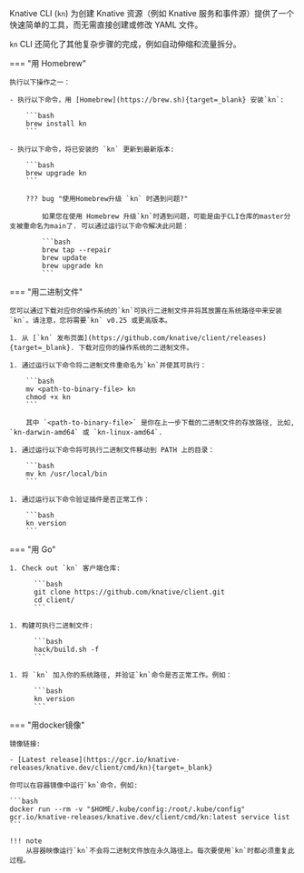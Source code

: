 Knative CLI (`kn`) 为创建 Knative 资源（例如 Knative 服务和事件源）提供了一个快速简单的工具，而无需直接创建或修改 YAML 文件。

`kn` CLI 还简化了其他复杂步骤的完成，例如自动伸缩和流量拆分。

=== "用 Homebrew"

    执行以下操作之一：

    - 执行以下命令，用 [Homebrew](https://brew.sh){target=_blank} 安装`kn`:

        ```bash
        brew install kn
        ```

    - 执行以下命令，将已安装的 `kn` 更新到最新版本:

        ```bash
        brew upgrade kn
        ```

        ??? bug "使用Homebrew升级 `kn` 时遇到问题?"
            
            如果您在使用 Homebrew 升级`kn`时遇到问题，可能是由于CLI仓库的master分支被重命名为main了. 可以通过运行以下命令解决此问题：

            ```bash
            brew tap --repair
            brew update
            brew upgrade kn
            ```

=== "用二进制文件"

    您可以通过下载对应你的操作系统的`kn`可执行二进制文件并将其放置在系统路径中来安装`kn`。请注意，您将需要`kn` v0.25 或更高版本。

    1. 从 [`kn` 发布页面](https://github.com/knative/client/releases){target=_blank}. 下载对应你的操作系统的二进制文件。

    1. 通过运行以下命令将二进制文件重命名为`kn`并使其可执行：

        ```bash
        mv <path-to-binary-file> kn
        chmod +x kn
        ```

        其中 `<path-to-binary-file>` 是你在上一步下载的二进制文件的存放路径, 比如, `kn-darwin-amd64` 或 `kn-linux-amd64`.

    1. 通过运行以下命令将可执行二进制文件移动到 PATH 上的目录：

        ```bash
        mv kn /usr/local/bin
        ```

    1. 通过运行以下命令验证插件是否正常工作：

        ```bash
        kn version
        ```

=== "用 Go"

    1. Check out `kn` 客户端仓库:

          ```bash
          git clone https://github.com/knative/client.git
          cd client/
          ```

    1. 构建可执行二进制文件:

          ```bash
          hack/build.sh -f
          ```

    1. 将 `kn` 加入你的系统路径, 并验证`kn`命令是否正常工作。例如：

          ```bash
          kn version
          ```

=== "用docker镜像"

    镜像链接:

    - [Latest release](https://gcr.io/knative-releases/knative.dev/client/cmd/kn){target=_blank}

    你可以在容器镜像中运行`kn`命令，例如:

    ```bash
    docker run --rm -v "$HOME/.kube/config:/root/.kube/config" gcr.io/knative-releases/knative.dev/client/cmd/kn:latest service list
    ```

    !!! note
        从容器映像运行`kn`不会将二进制文件放在永久路径上。每次要使用`kn`时都必须重复此过程。
